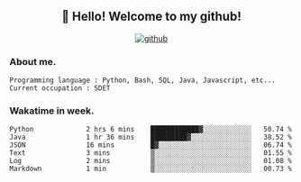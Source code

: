 <h2 align="center">👋 Hello! Welcome to my github! </h2>
<p align="center">
  <a href="https://github.com/usergwen"><img src="https://img.shields.io/badge/GitHub-24292e" alt="github"></a>
</p>

### About me.

```Plain Text
Programming language : Python, Bash, SQL, Java, Javascript, etc...
Current occupation : SDET
```
### Wakatime in week.

<!--START_SECTION:waka-->

```text
Python             2 hrs 6 mins    ████████████▓░░░░░░░░░░░░   50.74 %
Java               1 hr 36 mins    █████████▓░░░░░░░░░░░░░░░   38.52 %
JSON               16 mins         █▓░░░░░░░░░░░░░░░░░░░░░░░   06.74 %
Text               3 mins          ▒░░░░░░░░░░░░░░░░░░░░░░░░   01.55 %
Log                2 mins          ▒░░░░░░░░░░░░░░░░░░░░░░░░   01.08 %
Markdown           1 min           ▒░░░░░░░░░░░░░░░░░░░░░░░░   00.73 %
```

<!--END_SECTION:waka-->
